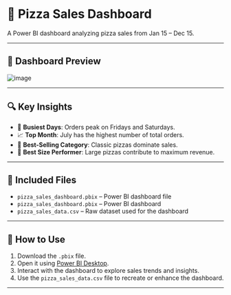 # 🍕 Pizza Sales Dashboard

A Power BI dashboard analyzing pizza sales from Jan 15 – Dec 15.

---

## 📸 Dashboard Preview

![image](https://github.com/user-attachments/assets/a58951e5-94de-4a95-99c4-046fbe679bfa)

---
## 🔍 Key Insights

- 📅 **Busiest Days**: Orders peak on Fridays and Saturdays.
- 📈 **Top Month**: July has the highest number of total orders.
- 🍕 **Best-Selling Category**: Classic pizzas dominate sales.
- 🍕 **Best Size Performer**: Large pizzas contribute to maximum revenue.

---
## 📁 Included Files
- `pizza_sales_dashboard.pbix` – Power BI dashboard file
- `pizza_sales_dashboard.pbix` – Power BI dashboard
- `pizza_sales_data.csv` – Raw dataset used for the dashboard
  
---
## 🚀 How to Use

1. Download the `.pbix` file.
2. Open it using [Power BI Desktop](https://powerbi.microsoft.com/desktop/).
3. Interact with the dashboard to explore sales trends and insights.
4. Use the `pizza_sales_data.csv` file to recreate or enhance the dashboard.

---

